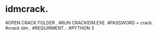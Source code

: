 # idmcrack.
#OPEN CRACK FOLDER .
#RUN CRACKIDM.EXE. 
#PASSWORD = crack.
#crack idm .
#REQUIRMENT. :
#PYTHON 3

